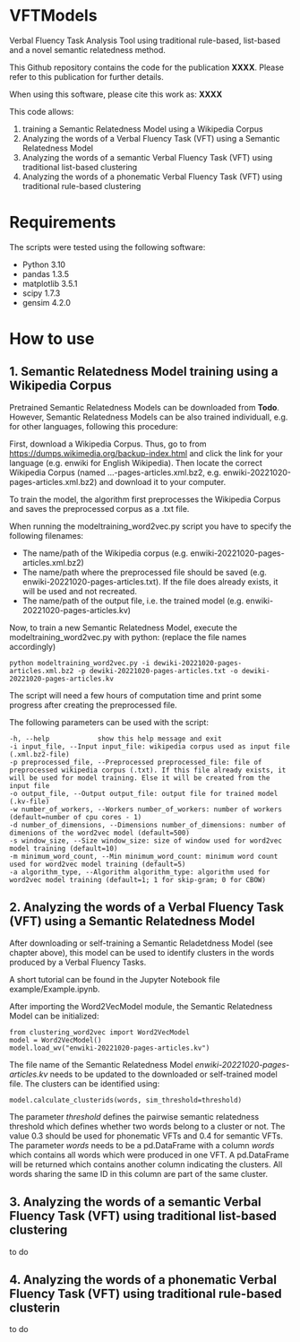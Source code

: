 # VFTModels

Verbal Fluency Task Analysis Tool using traditional rule-based, list-based and a novel semantic relatedness method.

This Github repository contains the code for the publication **XXXX**. Please refer to this publication for further details.

When using this software, please cite this work as: **XXXX**

This code allows:
1. training a Semantic Relatedness Model using a Wikipedia Corpus
2. Analyzing the words of a Verbal Fluency Task (VFT) using a Semantic Relatedness Model
3. Analyzing the words of a semantic Verbal Fluency Task (VFT) using traditional list-based clustering
4. Analyzing the words of a phonematic Verbal Fluency Task (VFT) using traditional rule-based clustering

# Requirements

The scripts were tested using the following software:

* Python 3.10
* pandas 1.3.5
* matplotlib 3.5.1
* scipy 1.7.3
* gensim 4.2.0

# How to use

## 1. Semantic Relatedness Model training using a Wikipedia Corpus

Pretrained Semantic Relatedness Models can be downloaded from **Todo**.
However, Semantic Relatedness Models can be also trained individuall, e.g. for other languages, following this procedure:

First, download a Wikipedia Corpus. Thus, go to from https://dumps.wikimedia.org/backup-index.html and click the link for your language (e.g. enwiki for English Wikipedia). Then locate the correct Wikipedia Corpus (named ...-pages-articles.xml.bz2, e.g. enwiki-20221020-pages-articles.xml.bz2) and download it to your computer.

To train the model, the algorithm first preprocesses the Wikipedia Corpus and saves the preprocessed corpus as a .txt file. 

When running the modeltraining_word2vec.py script you have to specify the following filenames:
* The name/path of the Wikipedia corpus (e.g. enwiki-20221020-pages-articles.xml.bz2)
* The name/path where the preprocessed file should be saved (e.g. enwiki-20221020-pages-articles.txt). If the file does already exists, it will be used and not recreated.
* The name/path of the output file, i.e. the trained model (e.g. enwiki-20221020-pages-articles.kv)

Now, to train a new Semantic Relatedness Model, execute the modeltraining_word2vec.py with python: (replace the file names accordingly)

    python modeltraining_word2vec.py -i dewiki-20221020-pages-articles.xml.bz2 -p dewiki-20221020-pages-articles.txt -o dewiki-20221020-pages-articles.kv
    
The script will need a few hours of computation time and print some progress after creating the preprocessed file.

The following parameters can be used with the script:

    -h, --help            show this help message and exit  
    -i input_file, --Input input_file: wikipedia corpus used as input file (.xml.bz2-file)
    -p preprocessed_file, --Preprocessed preprocessed_file: file of preprocessed wikipedia corpus (.txt). If this file already exists, it will be used for model training. Else it will be created from the input file  
    -o output_file, --Output output_file: output file for trained model (.kv-file)  
    -w number_of_workers, --Workers number_of_workers: number of workers (default=number of cpu cores - 1)  
    -d number_of_dimensions, --Dimensions number_of_dimensions: number of dimenions of the word2vec model (default=500)  
    -s window_size, --Size window_size: size of window used for word2vec model training (default=10)  
    -m minimum_word_count, --Min minimum_word_count: minimum word count used for word2vec model training (default=5)  
    -a algorithm_type, --Algorithm algorithm_type: algorithm used for word2vec model training (default=1; 1 for skip-gram; 0 for CBOW)  

## 2. Analyzing the words of a Verbal Fluency Task (VFT) using a Semantic Relatedness Model

After downloading or self-training a Semantic Reladetdness Model (see chapter above), this model can be used to identify clusters in the words produced by a Verbal Fluency Tasks.

A short tutorial can be found in the Jupyter Notebook file example/Example.ipynb.

After importing the Word2VecModel module, the Semantic Relatedness Model can be initialized:

    from clustering_word2vec import Word2VecModel
    model = Word2VecModel()
    model.load_wv("enwiki-20221020-pages-articles.kv")

The file name of the Semantic Relatedness Model *enwiki-20221020-pages-articles.kv* needs to be updated to the downloaded or self-trained model file.
The clusters can be identified using:

    model.calculate_clusterids(words, sim_threshold=threshold)

The parameter *threshold* defines the pairwise semantic relatedness threshold which defines whether two words belong to a cluster or not. The value 0.3 should be used for phonematic VFTs and 0.4 for semantic VFTs. The parameter *words* needs to be a pd.DataFrame with a column *words* which contains all words which were produced in one VFT. A pd.DataFrame will be returned which contains another column indicating the clusters. All words sharing the same ID in this column are part of the same cluster.  

## 3. Analyzing the words of a semantic Verbal Fluency Task (VFT) using traditional list-based clustering

to do

## 4. Analyzing the words of a phonematic Verbal Fluency Task (VFT) using traditional rule-based clusterin

to do
